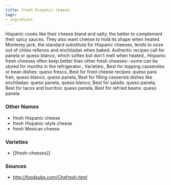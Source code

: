 ```yaml
---
title: fresh Hispanic cheese
tags:
- ingredient
---
```

Hispanic cooks like their cheese bland and salty, the better to complement their spicy sauces. They also want cheese to hold its shape when heated. Monterey jack, the standard substitute for Hispanic cheeses, tends to ooze out of chiles rellenos and enchiladas when baked. Authentic recipes call for panela or queso blanco, which soften but don't melt when heated., Hispanic fresh cheeses often keep better than other fresh cheeses--some can be stored for months in the refrigerator., Varieties:, Best for topping casseroles or bean dishes: queso fresco, Best for fried cheese recipes: queso para freir, queso blanco, queso panela, Best for filling casserole dishes like enchiladas: queso panela, queso blanco, Best for salads: queso panela, Best for tacos and burritos: queso panela, Best for refried beans: queso panela

### Other Names

* fresh Hispanic cheese
* fresh Hispanic-style cheese
* fresh Mexican cheese

### Varieties

* [[fresh-cheeses]]

### Sources
* http://foodsubs.com/Chefresh.html
